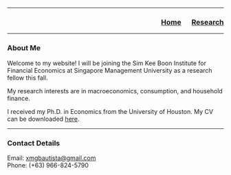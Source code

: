 ___

<h3> 
    <p align="right"> 
        <a href="https://xmgbautista.github.io/">Home</a> &emsp;
        <a href="https://xmgbautista.github.io/research">Research</a>
    </p>
</h3>

___

<h3>  
    About Me 
</h3>

Welcome to my website! I will be joining the Sim Kee Boon Institute for Financial Economics at Singapore Management University as a research fellow this fall.
<br>

My research interests are in macroeconomics, consumption, and household finance.
<br>

I received my Ph.D. in Economics from the University of Houston. My CV can be downloaded <a href="https://www.dropbox.com/s/i6kiv7j366r4d58/cv_xmgbautista.pdf?dl=0">here</a>.
<br>

___

<h3>  
    Contact Details 
</h3>

Email: <a href="mailto:xmgbautista@gmail.com">xmgbautista@gmail.com</a><br>
Phone: (+63) 966-824-5790














<!--- ## Welcome to GitHub Pages.

You can use the [editor on GitHub](https://github.com/xmgbautista/xmgbautista.github.io/edit/main/README.md) to maintain and preview the content for your website in Markdown files.

Whenever you commit to this repository, GitHub Pages will run [Jekyll](https://jekyllrb.com/) to rebuild the pages in your site, from the content in your Markdown files.

### Markdown

Markdown is a lightweight and easy-to-use syntax for styling your writing. It includes conventions for

```markdown
Syntax highlighted code block

# Header 1
## Header 2
### Header 3

- Bulleted
- List

1. Numbered
2. List

**Bold** and _Italic_ and `Code` text

[Link](url) and ![Image](src)
```

For more details see [GitHub Flavored Markdown](https://guides.github.com/features/mastering-markdown/).

### Jekyll Themes

Your Pages site will use the layout and styles from the Jekyll theme you have selected in your [repository settings](https://github.com/xmgbautista/xmgbautista.github.io/settings/pages). The name of this theme is saved in the Jekyll `_config.yml` configuration file.

### Support or Contact

Having trouble with Pages? Check out our [documentation](https://docs.github.com/categories/github-pages-basics/) or [contact support](https://support.github.com/contact) and we’ll help you sort it out.--->

